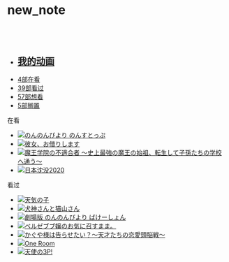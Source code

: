# new_note

<h2 class="drag">&nbsp;</h2><div class="horizontalOptions clearit">
<ul class="">
<li class="title"><h2><a href="/anime/list/el_file4138">我的动画 </a></h2></li> <li class="current"><a href="/anime/list/el_file4138/do">4部在看</a></li> <li><a href="/anime/list/el_file4138/collect">39部看过</a></li> <li><a href="/anime/list/el_file4138/wish">57部想看</a></li> <li><a href="/anime/list/el_file4138/on_hold">5部搁置</a></li></ul>
</div> <div class="clearit">
<div class="substatus">在看</div>
<ul class="coversSmall clearit" style="margin-right:0;">
<li class="clearit"><a href="/subject/282684" title="のんのんびより のんすとっぷ"><span class="pictureFrameGroup"><span class="image"><img src="//lain.bgm.tv/pic/cover/s/ac/b7/282684_5lN9Z.jpg"></span><span class="overlay"></span></span><span class="name">のんのんびより のんすとっぷ</span></a></li>
<li class="clearit"><a href="/subject/296076" title="彼女、お借りします"><span class="pictureFrameGroup"><span class="image"><img src="//lain.bgm.tv/pic/cover/s/7a/37/296076_Saapf.jpg"></span><span class="overlay"></span></span><span class="name">彼女、お借りします</span></a></li>
<li class="clearit"><a href="/subject/292222" title="魔王学院の不適合者 ～史上最強の魔王の始祖、転生して子孫たちの学校へ通う～"><span class="pictureFrameGroup"><span class="image"><img src="//lain.bgm.tv/pic/cover/s/3b/ad/292222_Seh7t.jpg"></span><span class="overlay"></span></span><span class="name">魔王学院の不適合者 ～史上最強の魔王の始祖、転生して子孫たちの学校へ通う～</span></a></li>
<li class="clearit"><a href="/subject/292382" title="日本沈没2020"><span class="pictureFrameGroup"><span class="image"><img src="//lain.bgm.tv/pic/cover/s/aa/44/292382_VAua4.jpg"></span><span class="overlay"></span></span><span class="name">日本沈没2020</span></a></li>
</ul>
</div>
<div class="clearit">
<div class="substatus">看过</div>
<ul class="coversSmall clearit" style="margin-right:0;">
<li class="clearit"><a href="/subject/269235" title="天気の子"><span class="pictureFrameGroup"><span class="image"><img src="//lain.bgm.tv/pic/cover/s/00/e8/269235_Dg6gZ.jpg"></span><span class="overlay"></span></span><span class="name">天気の子</span></a></li>
<li class="clearit"><a href="/subject/93509" title="犬神さんと猫山さん"><span class="pictureFrameGroup"><span class="image"><img src="//lain.bgm.tv/pic/cover/s/f7/bd/93509_hF4z6.jpg"></span><span class="overlay"></span></span><span class="name">犬神さんと猫山さん</span></a></li>
<li class="clearit"><a href="/subject/215618" title="劇場版 のんのんびより ばけーしょん"><span class="pictureFrameGroup"><span class="image"><img src="//lain.bgm.tv/pic/cover/s/dd/2a/215618_8847X.jpg"></span><span class="overlay"></span></span><span class="name">劇場版 のんのんびより ばけーしょん</span></a></li>
<li class="clearit"><a href="/subject/242633" title="ベルゼブブ嬢のお気に召すまま。"><span class="pictureFrameGroup"><span class="image"><img src="//lain.bgm.tv/pic/cover/s/0d/f1/242633_w786y.jpg"></span><span class="overlay"></span></span><span class="name">ベルゼブブ嬢のお気に召すまま。</span></a></li>
<li class="clearit"><a href="/subject/293049" title="かぐや様は告らせたい？～天才たちの恋愛頭脳戦～"><span class="pictureFrameGroup"><span class="image"><img src="//lain.bgm.tv/pic/cover/s/36/16/293049_0e0re.jpg"></span><span class="overlay"></span></span><span class="name">かぐや様は告らせたい？～天才たちの恋愛頭脳戦～</span></a></li>
<li class="clearit"><a href="/subject/198395" title="One Room"><span class="pictureFrameGroup"><span class="image"><img src="//lain.bgm.tv/pic/cover/s/40/69/198395_zRIuN.jpg"></span><span class="overlay"></span></span><span class="name">One Room</span></a></li>
<li class="clearit"><a href="/subject/194261" title="天使の3P!"><span class="pictureFrameGroup"><span class="image"><img src="//lain.bgm.tv/pic/cover/s/c3/3f/194261_Z90c0.jpg"></span><span class="overlay"></span></span><span class="name">天使の3P!</span></a></li>
</ul>
</div>

